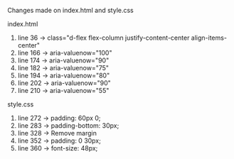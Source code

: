 Changes made on index.html and style.css

index.html
1) line 36 -> class="d-flex flex-column justify-content-center align-items-center"
2) line 166 -> aria-valuenow="100"
3) line 174 -> aria-valuenow="90"
4) line 182 -> aria-valuenow="75"
5) line 194 -> aria-valuenow="80"
6) line 202 -> aria-valuenow="90"
7) line 210 -> aria-valuenow="55"

style.css
1) line 272 -> padding: 60px 0;
2) line 283 -> padding-bottom: 30px;
3) line 328 -> Remove margin
4) line 352 -> padding: 0 30px;
5) line 360 -> font-size: 48px;
